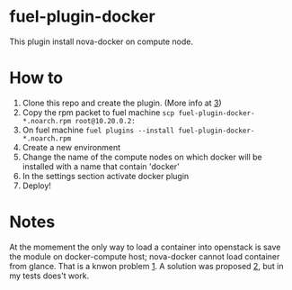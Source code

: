 fuel-plugin-docker
============

This plugin install nova-docker on compute node.

How to
======
1. Clone this repo and create the plugin. (More info at [3])
2. Copy the rpm packet to fuel machine
```scp fuel-plugin-docker-*.noarch.rpm root@10.20.0.2:```
3. On fuel machine
```fuel plugins --install fuel-plugin-docker-*.noarch.rpm```
4. Create a new environment
5. Change the name of the compute nodes on which docker will be installed with a name that contain 'docker'
6. In the settings section activate docker plugin
7. Deploy!

Notes
=====
At the momement the only way to load a container into openstack is save the module on docker-compute host;
nova-docker cannot load container from glance. That is a knwon problem [1].
A solution was proposed [2], but in my tests does't work.

[1]: https://ask.openstack.org/en/question/55125/which-version-of-nova-docker-should-be-used-with-openstack-juno
[2]: https://github.com/fikovnik/nova-docker/commit/1a08ea55df98f46fc5752adc4d5488508dacc827
[3]: https://wiki.openstack.org/wiki/Fuel/Plugins